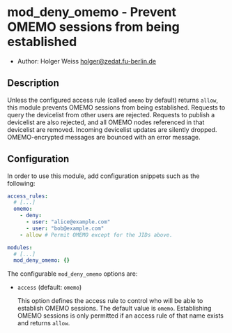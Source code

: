 mod_deny_omemo - Prevent OMEMO sessions from being established
==============================================================

* Author: Holger Weiss <holger@zedat.fu-berlin.de>


Description
-----------

Unless the configured access rule (called `omemo` by default) returns
`allow`, this module prevents OMEMO sessions from being established.
Requests to query the devicelist from other users are rejected.  Requests
to publish a devicelist are also rejected, and all OMEMO nodes referenced
in that devicelist are removed.  Incoming devicelist updates are silently
dropped.  OMEMO-encrypted messages are bounced with an error message.


Configuration
-------------

In order to use this module, add configuration snippets such as the
following:

```yaml
access_rules:
  # [...]
  omemo:
    - deny:
      - user: "alice@example.com"
      - user: "bob@example.com"
    - allow # Permit OMEMO except for the JIDs above.

modules:
  # [...]
  mod_deny_omemo: {}
```

The configurable `mod_deny_omemo` options are:

- `access` (default: `omemo`)

  This option defines the access rule to control who will be able to
  establish OMEMO sessions.  The default value is `omemo`.  Establishing
  OMEMO sessions is only permitted if an access rule of that name exists
  and returns `allow`.
